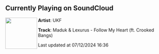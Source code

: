 ## Currently Playing on SoundCloud

[<img align="left" width="100" src="https://i1.sndcdn.com/artworks-Xh1zYIY1hEyy7AyB-hyQi8Q-t500x500.jpg">](https://soundcloud.com/ukf/maduk-lexurus-follow-my-heart)

**Artist**: UKF 

**Track**: Maduk & Lexurus - Follow My Heart (ft. Crooked Bangs)

Last updated at 07/12/2024 16:36
